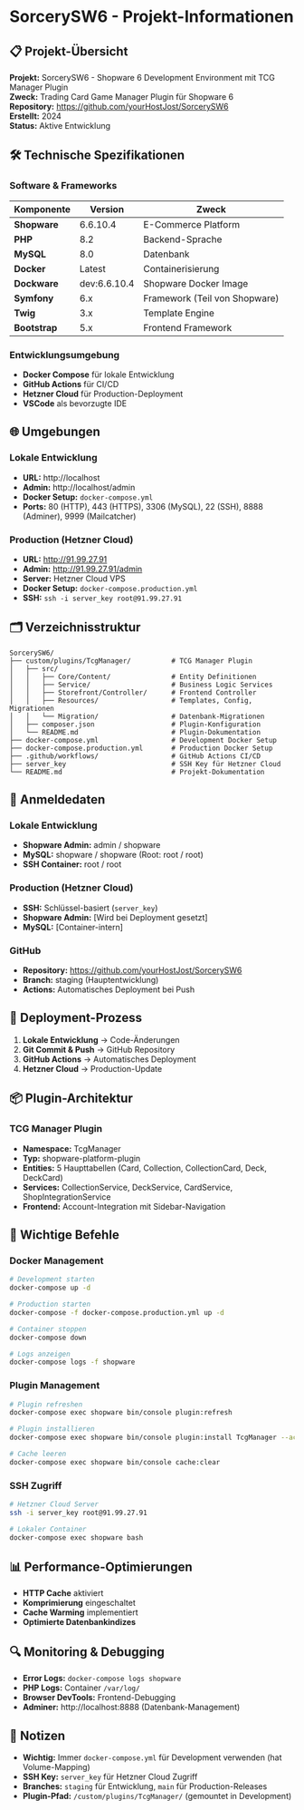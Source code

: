 # SorcerySW6 - Projekt-Informationen

## 📋 Projekt-Übersicht
**Projekt:** SorcerySW6 - Shopware 6 Development Environment mit TCG Manager Plugin  
**Zweck:** Trading Card Game Manager Plugin für Shopware 6  
**Repository:** https://github.com/yourHostJost/SorcerySW6  
**Erstellt:** 2024  
**Status:** Aktive Entwicklung  

## 🛠️ Technische Spezifikationen

### Software & Frameworks
| Komponente | Version | Zweck |
|------------|---------|-------|
| **Shopware** | 6.6.10.4 | E-Commerce Platform |
| **PHP** | 8.2 | Backend-Sprache |
| **MySQL** | 8.0 | Datenbank |
| **Docker** | Latest | Containerisierung |
| **Dockware** | dev:6.6.10.4 | Shopware Docker Image |
| **Symfony** | 6.x | Framework (Teil von Shopware) |
| **Twig** | 3.x | Template Engine |
| **Bootstrap** | 5.x | Frontend Framework |

### Entwicklungsumgebung
- **Docker Compose** für lokale Entwicklung
- **GitHub Actions** für CI/CD
- **Hetzner Cloud** für Production-Deployment
- **VSCode** als bevorzugte IDE

## 🌐 Umgebungen

### Lokale Entwicklung
- **URL:** http://localhost
- **Admin:** http://localhost/admin
- **Docker Setup:** `docker-compose.yml`
- **Ports:** 80 (HTTP), 443 (HTTPS), 3306 (MySQL), 22 (SSH), 8888 (Adminer), 9999 (Mailcatcher)

### Production (Hetzner Cloud)
- **URL:** http://91.99.27.91
- **Admin:** http://91.99.27.91/admin
- **Server:** Hetzner Cloud VPS
- **Docker Setup:** `docker-compose.production.yml`
- **SSH:** `ssh -i server_key root@91.99.27.91`

## 🗂️ Verzeichnisstruktur
```
SorcerySW6/
├── custom/plugins/TcgManager/          # TCG Manager Plugin
│   ├── src/
│   │   ├── Core/Content/               # Entity Definitionen
│   │   ├── Service/                    # Business Logic Services
│   │   ├── Storefront/Controller/      # Frontend Controller
│   │   ├── Resources/                  # Templates, Config, Migrationen
│   │   └── Migration/                  # Datenbank-Migrationen
│   ├── composer.json                   # Plugin-Konfiguration
│   └── README.md                       # Plugin-Dokumentation
├── docker-compose.yml                  # Development Docker Setup
├── docker-compose.production.yml       # Production Docker Setup
├── .github/workflows/                  # GitHub Actions CI/CD
├── server_key                          # SSH Key für Hetzner Cloud
└── README.md                           # Projekt-Dokumentation
```

## 🔐 Anmeldedaten

### Lokale Entwicklung
- **Shopware Admin:** admin / shopware
- **MySQL:** shopware / shopware (Root: root / root)
- **SSH Container:** root / root

### Production (Hetzner Cloud)
- **SSH:** Schlüssel-basiert (`server_key`)
- **Shopware Admin:** [Wird bei Deployment gesetzt]
- **MySQL:** [Container-intern]

### GitHub
- **Repository:** https://github.com/yourHostJost/SorcerySW6
- **Branch:** staging (Hauptentwicklung)
- **Actions:** Automatisches Deployment bei Push

## 🚀 Deployment-Prozess
1. **Lokale Entwicklung** → Code-Änderungen
2. **Git Commit & Push** → GitHub Repository
3. **GitHub Actions** → Automatisches Deployment
4. **Hetzner Cloud** → Production-Update

## 📦 Plugin-Architektur

### TCG Manager Plugin
- **Namespace:** TcgManager
- **Typ:** shopware-platform-plugin
- **Entities:** 5 Haupttabellen (Card, Collection, CollectionCard, Deck, DeckCard)
- **Services:** CollectionService, DeckService, CardService, ShopIntegrationService
- **Frontend:** Account-Integration mit Sidebar-Navigation

## 🔧 Wichtige Befehle

### Docker Management
```bash
# Development starten
docker-compose up -d

# Production starten  
docker-compose -f docker-compose.production.yml up -d

# Container stoppen
docker-compose down

# Logs anzeigen
docker-compose logs -f shopware
```

### Plugin Management
```bash
# Plugin refreshen
docker-compose exec shopware bin/console plugin:refresh

# Plugin installieren
docker-compose exec shopware bin/console plugin:install TcgManager --activate

# Cache leeren
docker-compose exec shopware bin/console cache:clear
```

### SSH Zugriff
```bash
# Hetzner Cloud Server
ssh -i server_key root@91.99.27.91

# Lokaler Container
docker-compose exec shopware bash
```

## 📊 Performance-Optimierungen
- **HTTP Cache** aktiviert
- **Komprimierung** eingeschaltet
- **Cache Warming** implementiert
- **Optimierte Datenbankindizes**

## 🔍 Monitoring & Debugging
- **Error Logs:** `docker-compose logs shopware`
- **PHP Logs:** Container `/var/log/`
- **Browser DevTools:** Frontend-Debugging
- **Adminer:** http://localhost:8888 (Datenbank-Management)

## 📝 Notizen
- **Wichtig:** Immer `docker-compose.yml` für Development verwenden (hat Volume-Mapping)
- **SSH Key:** `server_key` für Hetzner Cloud Zugriff
- **Branches:** `staging` für Entwicklung, `main` für Production-Releases
- **Plugin-Pfad:** `/custom/plugins/TcgManager/` (gemountet in Development)
